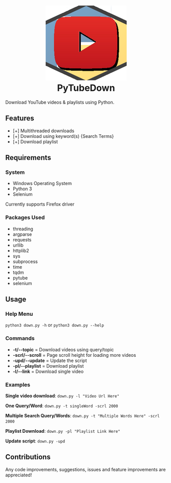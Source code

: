 <h1 align="center">
	<br>
	<img src="https://raw.githubusercontent.com/ProHackTech/PyTubeDown/master/logo.png" alt="PyTubeDown Logo">
	<br>
	PyTubeDown
</h1>

Download YouTube videos & playlists using Python.

## Features
- [+] Multithreaded downloads
- [+] Download using keyword(s) {Search Terms}
- [+] Download playlist

## Requirements

### System
- Windows Operating System
- Python 3
- Selenium

Currently supports Firefox driver

### Packages Used
- threading
- argparse
- requests
- urllib
- httplib2
- sys
- subprocess
- time
- tqdm
- pytube
- selenium

## Usage

### Help Menu
`python3 down.py -h` or `python3 down.py --help`

### Commands

- **-t/--topic** = Download videos using query/topic
- **-scrl/--scroll** = Page scroll height for loading more videos
- **-upd/--update** = Update the script
- **-pl/--playlist** = Download playlist
- **-l/--link** = Download single video

### Examples

**Single video download**: `down.py -l "Video Url Here"`

**One Query/Word**: `down.py -t singleWord -scrl 2000`

**Multiple Search Query/Words**: `down.py -t "Multiple Words Here" -scrl 2000`

**Playlist Download**: `down.py -pl "Playlist Link Here"`

**Update script**: `down.py -upd`

## Contributions
Any code improvements, suggestions, issues and feature improvements are appreciated!
